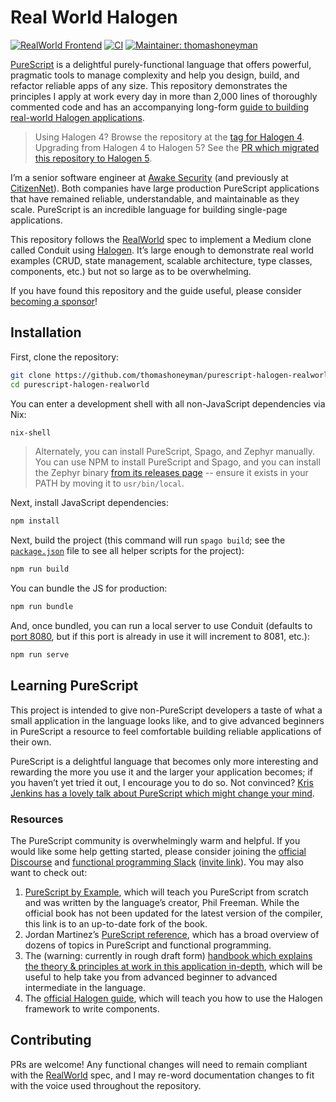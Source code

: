 #  Real World Halogen

[![RealWorld Frontend](https://camo.githubusercontent.com/b507ac8f2ec6427bbef518193567c4ec6060c780/68747470733a2f2f696d672e736869656c64732e696f2f62616467652f7265616c776f726c642d66726f6e74656e642d2532333738333537382e737667)](http://realworld.io)
[![CI](https://github.com/thomashoneyman/purescript-halogen-realworld/workflows/CI/badge.svg?branch=main)](https://github.com/thomashoneyman/purescript-halogen-realworld/actions?query=workflow%3ACI+branch%3Amain)
[![Maintainer: thomashoneyman](https://img.shields.io/badge/maintainer-thomashoneyman-lightgrey.svg)](http://github.com/thomashoneyman)

[PureScript](https://github.com/purescript) is a delightful purely-functional language that offers powerful, pragmatic tools to manage complexity and help you design, build, and refactor reliable apps of any size. This repository demonstrates the principles I apply at work every day in more than 2,000 lines of thoroughly commented code and has an accompanying long-form [guide to building real-world Halogen applications](https://thomashoneyman.com/guides/real-world-halogen).

> Using Halogen 4? Browse the repository at the [tag for Halogen 4](https://github.com/thomashoneyman/purescript-halogen-realworld/tree/v1.0.0). Upgrading from Halogen 4 to Halogen 5? See the [PR which migrated this repository to Halogen 5](https://github.com/thomashoneyman/purescript-halogen-realworld/pull/26).

I’m a senior software engineer at [Awake Security](https://github.com/awakesecurity) (and previously at [CitizenNet](https://citizennet.com)). Both companies have large production PureScript applications that have remained reliable, understandable, and maintainable as they scale. PureScript is an incredible language for building single-page applications.

This repository follows the [RealWorld](https://github.com/gothinkster/realworld) spec to implement a Medium clone called Conduit using [Halogen](https://github.com/slamdata/purescript-halogen). It’s large enough to demonstrate real world examples (CRUD, state management, scalable architecture, type classes, components, etc.) but not so large as to be overwhelming.

If you have found this repository and the guide useful, please consider [becoming a sponsor](https://github.com/sponsors/thomashoneyman)!

## Installation

First, clone the repository:

```sh
git clone https://github.com/thomashoneyman/purescript-halogen-realworld
cd purescript-halogen-realworld
```

You can enter a development shell with all non-JavaScript dependencies via Nix:

```sh
nix-shell
```

> Alternately, you can install PureScript, Spago, and Zephyr manually. You can use NPM to install PureScript and Spago, and you can install the Zephyr binary [from its releases page](https://github.com/coot/zephyr/releases) -- ensure it exists in your PATH by moving it to `usr/bin/local`.

Next, install JavaScript dependencies:

```sh
npm install
```

Next, build the project (this command will run `spago build`; see the [`package.json`](package.json) file to see
all helper scripts for the project):

```sh
npm run build
```

You can bundle the JS for production:

```sh
npm run bundle
```

And, once bundled, you can run a local server to use Conduit (defaults to [port 8080](http://127.0.0.1:8080), but if this port is already in use it will increment to 8081, etc.):

```sh
npm run serve
```

## Learning PureScript

This project is intended to give non-PureScript developers a taste of what a small application in the language looks like, and to give advanced beginners in PureScript a resource to feel comfortable building reliable applications of their own.

PureScript is a delightful language that becomes only more interesting and rewarding the more you use it and the larger your application becomes; if you haven’t yet tried it out, I encourage you to do so. Not convinced? [Kris Jenkins has a lovely talk about PureScript which might change your mind](https://www.youtube.com/watch?time_continue=22&v=5AtyWgQ3vv0).

### Resources

The PureScript community is overwhelmingly warm and helpful. If you would like some help getting started, please consider joining the [official Discourse](https://discourse.purescript.org) and [functional programming Slack](https://functionalprogramming.slack.com) ([invite link](https://fpchat-invite.herokuapp.com)). You may also want to check out:

1. [PureScript by Example](https://github.com/dwhitney/purescript-book), which will teach you PureScript from scratch and was written by the language’s creator, Phil Freeman. While the official book has not been updated for the latest version of the compiler, this link is to an up-to-date fork of the book.
2. Jordan Martinez’s [PureScript reference](https://github.com/JordanMartinez/purescript-jordans-reference), which has a broad overview of dozens of topics in PureScript and functional programming.
3. The (warning: currently in rough draft form) [handbook which explains the theory & principles at work in this application in-depth](https://thomashoneyman.com/guides/real-world-halogen), which will be useful to help take you from advanced beginner to advanced intermediate in the language.
4. The [official Halogen guide](https://github.com/slamdata/purescript-halogen), which will teach you how to use the Halogen framework to write components.

## Contributing

PRs are welcome! Any functional changes will need to remain compliant with the [RealWorld](https://github.com/gothinkster/realworld) spec, and I may re-word documentation changes to fit with the voice used throughout the repository.
